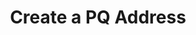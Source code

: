 ---
id: create-PQ-address
title: Create a PQ Address
hide_title: false
hide_table_of_contents: false
sidebar_label: Create a PQ Address
sidebar_position: 3
pagination_label: Create a PQ Address
custom_edit_url: https://github.com/theqrl/documentation/edit/main/docs/
description: Create a PQ Address for The QRL enQlave system
keywords:
  - docs
  - enQlave
image: /assets/img/icons/yellow.png

---